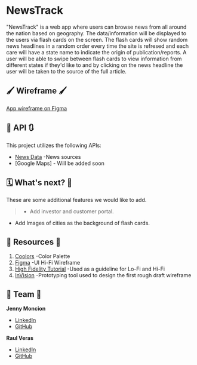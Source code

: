 # NewsTrack 

"NewsTrack" is a web app where users can browse news from all around the nation based on geography. The data/information will be displayed to the users via flash cards on the screen. The flash cards will show random news headlines in a random order every time the site is refresed and each care will have a state name to indicate the origin of publication/reports. A user will be able to swipe between flash cards to view information from different states if they'd like to and by clicking on the news headline the user will be taken to the source of the full article.


## 🖌️ Wireframe 🖌️
[App wireframe on Figma](https://www.figma.com/file/FUgpsQkrbDUjriwx0UDaDw/NewsTrack-Wireframe-Draft-1?node-id=0%3A1)


## 🔄 API 🔃
This project utilizes the following APIs:
- [News Data](https://newsdata.io/) -News sources
- [Google Maps] - Will be added soon


## 🗓 What's next? 💭
These are some additional features we would like to add.
>- Add investor and customer portal. 
* Add Images of cities as the background of flash cards.


## 🔖 Resources 🔖
1. [Coolors](https://coolors.co/) -Color Palette
2. [Figma](https://www.figma.com/community) -UI Hi-Fi Wireframe
3. [High Fidelity Tutorial](https://www.youtube.com/watch?v=DLXgLazAYG0&ab_channel=RisingKirin) -Used as a guideline for Lo-Fi and Hi-Fi
4. [InVision](https://www.invisionapp.com/) -Prototyping tool used to design the first rough draft wireframe



## 🌠 Team 🌠
**Jenny Moncion**
- [LinkedIn](https://www.linkedin.com/in/jenny-moncion-04535260/ "LinkedIn")
- [GitHub](https://github.com/didelma "didelma")

**Raul Veras**
- [LinkedIn](https://www.linkedin.com/in/verasraul/ "LinkedIn")
- [GitHub](https://github.com/verasraul)
